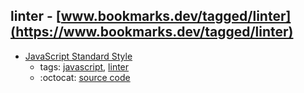 linter - [www.bookmarks.dev/tagged/linter](https://www.bookmarks.dev/tagged/linter)
---
* [JavaScript Standard Style](https://standardjs.com/)
    * tags: [javascript](../tagged/javascript.md), [linter](../tagged/linter.md)
    * :octocat: [source code](https://github.com/standard/standard)
